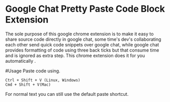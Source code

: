 # Google Chat Pretty Paste Code Block Extension 

The sole purpose of this google chrome extension is to make it easy to share 
source code directly in google chat, some time's dev's collaborating each other  send quick code snippets 
over google chat, while google chat provides formatting of code using three back ticks 
but that consume time and is ignored as extra step. 
This chrome extension does it for you automatically . 

#Usage
Paste code using.
```
Ctrl + Shift + V (Linux, Windows)
Cmd + Shift + V(Mac)
```

For normal text you can still use the default paste shortcut.
